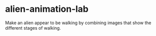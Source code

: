 # alien-animation-lab
Make an alien appear to be walking by combining images that show the different stages of walking.
